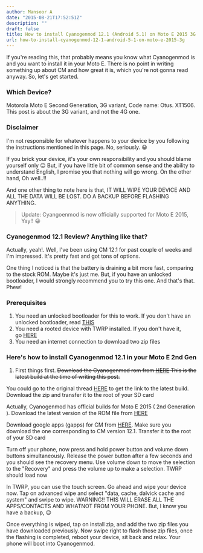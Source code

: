 ```yaml
---
author: Mansoor A
date: "2015-08-21T17:52:51Z"
description: ""
draft: false
title: How to install Cyanogenmod 12.1 (Android 5.1) on Moto E 2015 3G
url: how-to-install-cyanogenmod-12-1-android-5-1-on-moto-e-2015-3g
---
```



If you're reading this, that probably means you know what Cyanogenmod is and you want to install it in your Moto E. There is no point in writing something up about CM and how great it is, which you're not gonna read anyway. So, let's get started.

### Which Device?

Motorola Moto E Second Generation, 3G variant, Code name: Otus. XT1506. This post is about the 3G variant, and not the 4G one.

### Disclaimer

I'm not responsible for whatever happens to your device by you following the instructions mentioned in this page. No, seriously. 😀

If you brick your device, it's your own responsibility and you should blame yourself only 😛 But, if you have little bit of common sense and the ability to understand English, I promise you that nothing will go wrong. On the other hand, Oh well..!!

And one other thing to note here is that, IT WILL WIPE YOUR DEVICE AND ALL THE DATA WILL BE LOST. DO A BACKUP BEFORE FLASHING ANYTHING.

> Update: Cyangoenmod is now officially supported for Moto E 2015, Yay!! 😀

### Cyanogenmod 12.1 Review? Anything like that?

Actually, yeah!. Well, I've been using CM 12.1 for past couple of weeks and I'm impressed. It's pretty fast and got tons of options.

One thing I noticed is that the battery is draining a bit more fast, comparing to the stock ROM. Maybe it's just me. But, if you have an unlocked bootloader, I would strongly recommend you to try this one. And that's that. Phew!

### Prerequisites

  1. You need an unlocked bootloader for this to work. If you don't have an unlocked bootloader, read <a href="http://esc.sh/blog/unlock-bootloader-moto-ubuntu-mint/" target="_blank">THIS</a>
  2. You need a rooted device with TWRP installed. If you don't have it, go <a href="http://esc.sh/blog/how-to-install-twrp-and-root-motorola-moto-e-2nd-gen-3g-version/" target="_blank">HERE</a>
  3. You need an internet connection to download two zip files

### Here's how to install Cyanogenmod 12.1 in your Moto E 2nd Gen

  1. First things first. <del>Download the Cyanogenmod rom from <a href="http://www.mediafire.com/download/1s63e6q6gz3pda9/cm-12.1-20150821-UNOFFICIAL-otus.ziphttp://www.mediafire.com/download/1s63e6q6gz3pda9/cm-12.1-20150821-UNOFFICIAL-otus.zip" target="_blank">HERE</a> This is the latest build at the time of writing this post.</del>
  
 You could go to the original thread <a href="http://forum.xda-developers.com/moto-e-2015/orig-development/rom-cyanogenmod-moto-e-3g-t3098526" target="_blank">HERE</a> to get the link to the latest build. Download the zip and transfer it to the root of your SD card
    
    
Actually, Cyanogenmod has official builds for Moto E 2015 ( 2nd Generation ). Download the latest version of the ROM file from <a href="https://download.cyanogenmod.org/?device=otus" target="_blank">HERE</a>

Download google apps (gapps) for CM from <a href="http://wiki.cyanogenmod.org/w/Google_Apps" target="_blank">HERE</a>. Make sure you download the one corresponding to CM version 12.1. Transfer it to the root of your SD card

Turn off your phone, now press and hold power button and volume down buttons simultaneously. Release the power button after a few seconds and you should see the recovery menu. Use volume down to move the selection to the "Recovery" and press the volume up to make a selection. TWRP should load now


In TWRP, you can use the touch screen. Go ahead and wipe your device now. Tap on advanced wipe and select "data, cache, dalvick cache and system" and swipe to wipe. WARNING!! THIS WILL ERASE ALL THE APPS/CONTACTS AND WHATNOT FROM YOUR PHONE. But, I know you have a backup, 😉


Once everything is wiped, tap on install zip, and add the two zip files you have downloaded previously. Now swipe right to flash those zip files, once the flashing is completed, reboot your device, sit back and relax. Your phone will boot into Cyanogenmod.

